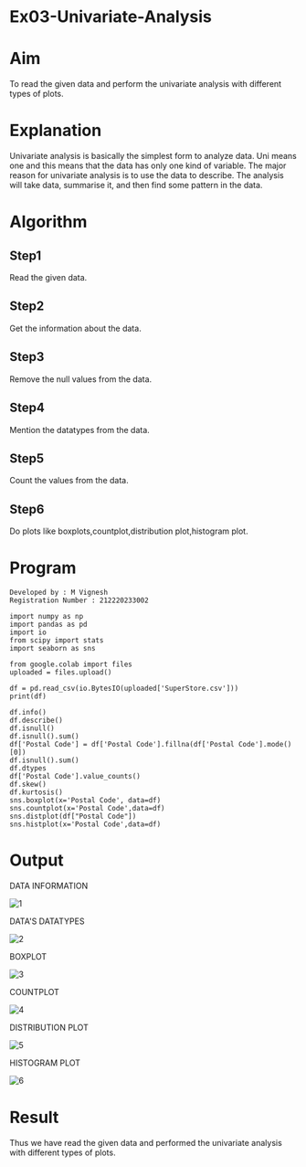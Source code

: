 # Ex03-Univariate-Analysis

# Aim
To read the given data and perform the univariate analysis with different types of plots.
 
# Explanation
Univariate analysis is basically the simplest form to analyze data. Uni means one and this means that the data has only one kind of variable. The major reason for univariate analysis is to use the data to describe. The analysis will take data, summarise it, and then find some pattern in the data.
    
# Algorithm

## Step1
Read the given data.
    
## Step2
Get the information about the data.
    
## Step3
Remove the null values from the data.

## Step4
Mention the datatypes from the data.
    
## Step5
Count the values from the data.
    
## Step6
Do plots like boxplots,countplot,distribution plot,histogram plot.
    
# Program
```
Developed by : M Vignesh
Registration Number : 212220233002
```
```
import numpy as np
import pandas as pd
import io
from scipy import stats
import seaborn as sns

from google.colab import files
uploaded = files.upload()

df = pd.read_csv(io.BytesIO(uploaded['SuperStore.csv']))
print(df)

df.info()
df.describe()
df.isnull()
df.isnull().sum()
df['Postal Code'] = df['Postal Code'].fillna(df['Postal Code'].mode()[0])
df.isnull().sum()
df.dtypes
df['Postal Code'].value_counts()
df.skew()
df.kurtosis()
sns.boxplot(x='Postal Code', data=df)
sns.countplot(x='Postal Code',data=df)
sns.distplot(df["Postal Code"])
sns.histplot(x='Postal Code',data=df)
```

# Output

DATA INFORMATION

![1](https://user-images.githubusercontent.com/53014593/192564539-43f7a2b4-0851-4c45-a0a7-1ffb32c35bac.png)

DATA'S DATATYPES

![2](https://user-images.githubusercontent.com/53014593/192564689-616669dc-a53c-4883-b776-988d758d9d57.png)

BOXPLOT

![3](https://user-images.githubusercontent.com/53014593/192564853-6ca96a1c-38c6-4d0e-8578-5d218c7b6186.png)


COUNTPLOT

![4](https://user-images.githubusercontent.com/53014593/192564909-24601dff-e7c9-4161-96f7-576f17944584.png)

DISTRIBUTION PLOT

![5](https://user-images.githubusercontent.com/53014593/192564985-48d9f1c0-73d8-4a40-85c1-ed46d3259d59.png)

HISTOGRAM PLOT

![6](https://user-images.githubusercontent.com/53014593/192565054-5fd83588-e99b-4c8d-8160-2282f82eab51.png)

# Result
Thus we have read the given data and performed the univariate analysis with different types of plots.





    
